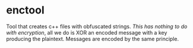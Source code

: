 enctool
=======

Tool that creates c++ files with obfuscated strings.  *This has nothing to do with encryption*, all we do is XOR an encoded message with a key producing the plaintext. Messages are encoded by the same principle.

